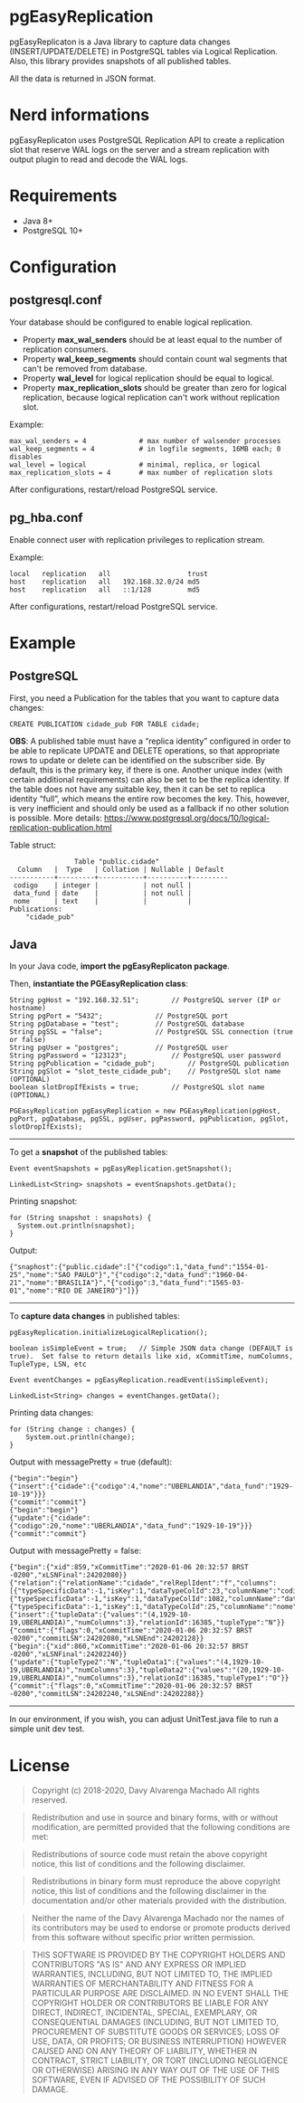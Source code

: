 # pgEasyReplication

pgEasyReplicaton is a Java library to capture data changes (INSERT/UPDATE/DELETE) in PostgreSQL tables via Logical Replication. Also, this library provides snapshots of all published tables.

All the data is returned in JSON format.

Nerd informations
=================

pgEasyReplicaton uses PostgreSQL Replication API to create a replication slot that reserve WAL logs on the server and a stream replication with output plugin to read and decode the WAL logs.

Requirements
============

* Java 8+
* PostgreSQL 10+

Configuration
=============

postgresql.conf
---------------

Your database should be configured to enable logical replication.

* Property **max_wal_senders** should be at least equal to the number of replication consumers.
* Property **wal_keep_segments** should contain count wal segments that can't be removed from database.
* Property **wal_level** for logical replication should be equal to logical.
* Property **max_replication_slots** should be greater than zero for logical replication, because logical replication can't work without replication slot.

Example:
```
max_wal_senders = 4             # max number of walsender processes
wal_keep_segments = 4           # in logfile segments, 16MB each; 0 disables
wal_level = logical             # minimal, replica, or logical
max_replication_slots = 4       # max number of replication slots
```

After configurations, restart/reload PostgreSQL service.

pg_hba.conf
-----------

Enable connect user with replication privileges to replication stream.

Example:
```
local   replication   all                   trust
host    replication   all   192.168.32.0/24 md5
host    replication   all   ::1/128         md5
```

After configurations, restart/reload PostgreSQL service.

Example
=======

PostgreSQL
----------

First, you need a Publication for the tables that you want to capture data changes:
```
CREATE PUBLICATION cidade_pub FOR TABLE cidade;
```

**OBS**: A published table must have a “replica identity” configured in order to be able to replicate UPDATE and DELETE operations, so that appropriate rows to update or delete can be identified on the subscriber side. By default, this is the primary key, if there is one. Another unique index (with certain additional requirements) can also be set to be the replica identity. If the table does not have any suitable key, then it can be set to replica identity “full”, which means the entire row becomes the key. This, however, is very inefficient and should only be used as a fallback if no other solution is possible. More details: https://www.postgresql.org/docs/10/logical-replication-publication.html

Table struct:

```
                Table "public.cidade"
  Column   |  Type   | Collation | Nullable | Default
-----------+---------+-----------+----------+---------
 codigo    | integer |           | not null |
 data_fund | date    |           | not null |
 nome      | text    |           |          |
Publications:
    "cidade_pub"
```

Java
----

In your Java code, **import the pgEasyReplicaton package**.

Then, **instantiate the PGEasyReplication class**:
```			
String pgHost = "192.168.32.51";		// PostgreSQL server (IP or hostname)
String pgPort = "5432";				// PostgreSQL port
String pgDatabase = "test";			// PostgreSQL database
String pgSSL = "false";				// PostgreSQL SSL connection (true or false)
String pgUser = "postgres";			// PostgreSQL user
String pgPassword = "123123";			// PostgreSQL user password
String pgPublication = "cidade_pub";		// PostgreSQL publication
String pgSlot = "slot_teste_cidade_pub";	// PostgreSQL slot name (OPTIONAL)
boolean slotDropIfExists = true;		// PostgreSQL slot name (OPTIONAL)

PGEasyReplication pgEasyReplication = new PGEasyReplication(pgHost, pgPort, pgDatabase, pgSSL, pgUser, pgPassword, pgPublication, pgSlot, slotDropIfExists);
```
----------
To get a **snapshot** of the published tables:
```
Event eventSnapshots = pgEasyReplication.getSnapshot();

LinkedList<String> snapshots = eventSnapshots.getData();
```

Printing snapshot:
```
for (String snapshot : snapshots) {
  System.out.println(snapshot);
}
```

Output:
```
{"snaphost":{"public.cidade":["{"codigo":1,"data_fund":"1554-01-25","nome":"SAO PAULO"}","{"codigo":2,"data_fund":"1960-04-21","nome":"BRASILIA"}","{"codigo":3,"data_fund":"1565-03-01","nome":"RIO DE JANEIRO"}"]}}
```
----------
To **capture data changes** in published tables:
```
pgEasyReplication.initializeLogicalReplication();

boolean isSimpleEvent = true;	// Simple JSON data change (DEFAULT is true).  Set false to return details like xid, xCommitTime, numColumns, TupleType, LSN, etc
	
Event eventChanges = pgEasyReplication.readEvent(isSimpleEvent);

LinkedList<String> changes = eventChanges.getData();
```

Printing data changes:
```
for (String change : changes) {
	System.out.println(change);
}
```

Output with messagePretty = true (default):
```
{"begin":"begin"}
{"insert":{"cidade":{"codigo":4,"nome":"UBERLANDIA","data_fund":"1929-10-19"}}}
{"commit":"commit"}
{"begin":"begin"}
{"update":{"cidade":{"codigo":20,"nome":"UBERLANDIA","data_fund":"1929-10-19"}}}
{"commit":"commit"}
```

Output with messagePretty = false:
```
{"begin":{"xid":859,"xCommitTime":"2020-01-06 20:32:57 BRST -0200","xLSNFinal":24202080}}
{"relation":{"relationName":"cidade","relReplIdent":"f","columns":[{"typeSpecificData":-1,"isKey":1,"dataTypeColId":23,"columnName":"codigo"},{"typeSpecificData":-1,"isKey":1,"dataTypeColId":1082,"columnName":"data_fund"},{"typeSpecificData":-1,"isKey":1,"dataTypeColId":25,"columnName":"nome"}],"relationId":16385,"namespaceName":"public","numColumns":3}}
{"insert":{"tupleData":{"values":"(4,1929-10-19,UBERLANDIA)","numColumns":3},"relationId":16385,"tupleType":"N"}}
{"commit":{"flags":0,"xCommitTime":"2020-01-06 20:32:57 BRST -0200","commitLSN":24202080,"xLSNEnd":24202128}}
{"begin":{"xid":860,"xCommitTime":"2020-01-06 20:32:57 BRST -0200","xLSNFinal":24202240}}
{"update":{"tupleType2":"N","tupleData1":{"values":"(4,1929-10-19,UBERLANDIA)","numColumns":3},"tupleData2":{"values":"(20,1929-10-19,UBERLANDIA)","numColumns":3},"relationId":16385,"tupleType1":"O"}}
{"commit":{"flags":0,"xCommitTime":"2020-01-06 20:32:57 BRST -0200","commitLSN":24202240,"xLSNEnd":24202288}}
```
----------
In our environment, if you wish, you can adjust UnitTest.java file to run a simple unit dev test.

License
=======

> Copyright (c) 2018-2020, Davy Alvarenga Machado
> All rights reserved.

> Redistribution and use in source and binary forms, with or without modification, are permitted provided that the following conditions are met:

> Redistributions of source code must retain the above copyright notice, this list of conditions and the following disclaimer.

> Redistributions in binary form must reproduce the above copyright notice, this list of conditions and the following disclaimer in the documentation and/or other materials provided with the distribution.

> Neither the name of the Davy Alvarenga Machado nor the names of its contributors may be used to endorse or promote products derived from this software without specific prior written permission.

> THIS SOFTWARE IS PROVIDED BY THE COPYRIGHT HOLDERS AND CONTRIBUTORS "AS IS" AND ANY EXPRESS OR IMPLIED WARRANTIES, INCLUDING, BUT NOT LIMITED TO, THE IMPLIED WARRANTIES OF MERCHANTABILITY AND FITNESS FOR A PARTICULAR PURPOSE ARE DISCLAIMED. IN NO EVENT SHALL THE COPYRIGHT HOLDER OR CONTRIBUTORS BE LIABLE FOR ANY DIRECT, INDIRECT, INCIDENTAL, SPECIAL, EXEMPLARY, OR CONSEQUENTIAL DAMAGES (INCLUDING, BUT NOT LIMITED TO, PROCUREMENT OF SUBSTITUTE GOODS OR SERVICES; LOSS OF USE, DATA, OR PROFITS; OR BUSINESS INTERRUPTION) HOWEVER CAUSED AND ON ANY THEORY OF LIABILITY, WHETHER IN CONTRACT, STRICT LIABILITY, OR TORT (INCLUDING NEGLIGENCE OR OTHERWISE) ARISING IN ANY WAY OUT OF THE USE OF THIS SOFTWARE, EVEN IF ADVISED OF THE POSSIBILITY OF SUCH DAMAGE.
